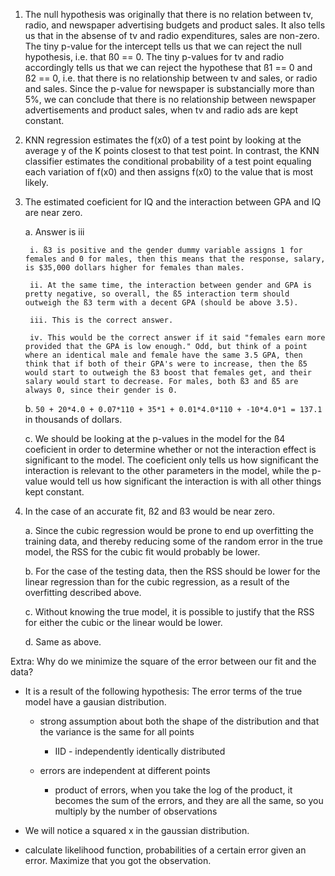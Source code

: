 1. The null hypothesis was originally that there is no relation between tv, radio, and newspaper advertising budgets and product sales. It also tells us that in the absense of tv and radio expenditures, sales are non-zero. The tiny p-value for the intercept tells us that we can reject the null hypothesis, i.e. that ß0 == 0. The tiny p-values for tv and radio accordingly tells us that we can reject the hypothese that ß1 == 0 and ß2 == 0, i.e. that there is no relationship between tv and sales, or radio and sales. Since the p-value for newspaper is substancially more than 5%, we can conclude that there is no relationship between newspaper advertisements and product sales, when tv and radio ads are kept constant.

2. KNN regression estimates the f(x0) of a test point by looking at the average y of the K points closest to that test point. In contrast, the KNN classifier estimates the conditional probability of a test point equaling each variation of f(x0) and then assigns f(x0) to the value that is most likely.

3. The estimated coeficient for IQ and the interaction between GPA and IQ are near zero.

    a. Answer is iii

        i. ß3 is positive and the gender dummy variable assigns 1 for females and 0 for males, then this means that the response, salary, is $35,000 dollars higher for females than males.

        ii. At the same time, the interaction between gender and GPA is pretty negative, so overall, the ß5 interaction term should outweigh the ß3 term with a decent GPA (should be above 3.5).

        iii. This is the correct answer.

        iv. This would be the correct answer if it said "females earn more provided that the GPA is low enough." Odd, but think of a point where an identical male and female have the same 3.5 GPA, then think that if both of their GPA's were to increase, then the ß5 would start to outweigh the ß3 boost that females get, and their salary would start to decrease. For males, both ß3 and ß5 are always 0, since their gender is 0.

    b. `50 + 20*4.0 + 0.07*110 + 35*1 + 0.01*4.0*110 + -10*4.0*1 = 137.1` in thousands of dollars.

    c. We should be looking at the p-values in the model for the ß4 coeficient in order to determine whether or not the interaction effect is significant to the model. The coeficient only tells us how significant the interaction is relevant to the other parameters in the model, while the p-value would tell us how significant the interaction is with all other things kept constant.

4. In the case of an accurate fit, ß2 and ß3 would be near zero.

    a. Since the cubic regression would be prone to end up overfitting the training data, and thereby reducing some of the random error in the true model, the RSS for the cubic fit would probably be lower.

    b. For the case of the testing data, then the RSS should be lower for the linear regression than for the cubic regression, as a result of the overfitting described above.

    c. Without knowing the true model, it is possible to justify that the RSS for either the cubic or the linear would be lower.

    d. Same as above.



Extra: Why do we minimize the square of the error between our fit and the data?

* It is a result of the following hypothesis: The error terms of the true model have a gausian distribution.

    *  strong assumption about both the shape of the distribution and that the variance is the same for all points

        *  IID - independently identically distributed

    *  errors are independent at different points

        *  product of errors, when you take the log of the product, it becomes the sum of the errors, and they are all the same, so you multiply by the number of observations

*  We will notice a squared x in the gaussian distribution.

*  calculate likelihood function, probabilities of a certain error given an error. Maximize that you got the observation.
